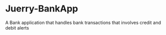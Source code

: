 # Juerry-BankApp
A Bank application that handles bank transactions that involves credit and debit alerts
